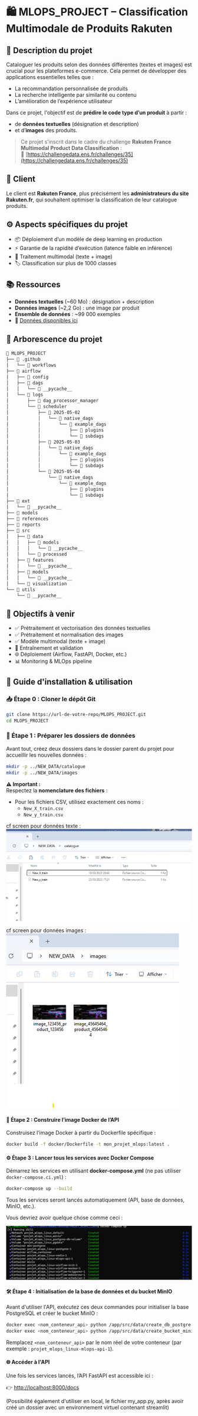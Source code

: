 
# 🛍️ MLOPS_PROJECT – Classification Multimodale de Produits Rakuten

## 📌 Description du projet

Cataloguer les produits selon des données différentes (textes et images) est crucial pour les plateformes e-commerce. Cela permet de développer des applications essentielles telles que :

- La recommandation personnalisée de produits
- La recherche intelligente par similarité ou contenu
- L’amélioration de l’expérience utilisateur

Dans ce projet, l'objectif est de **prédire le code type d’un produit** à partir :
- de **données textuelles** (désignation et description)
- et d’**images** des produits.

> Ce projet s’inscrit dans le cadre du challenge **Rakuten France Multimodal Product Data Classification** :  
> 📎 [https://challengedata.ens.fr/challenges/35](https://challengedata.ens.fr/challenges/35)

## 👥 Client

Le client est **Rakuten France**, plus précisément les **administrateurs du site Rakuten.fr**, qui souhaitent optimiser la classification de leur catalogue produits.

## ⚙️ Aspects spécifiques du projet

- 📦 Déploiement d’un modèle de deep learning en production
- ⚡ Garantie de la rapidité d’exécution (latence faible en inférence)
- 🔁 Traitement multimodal (texte + image)
- 🏷️ Classification sur plus de 1000 classes

## 📚 Ressources

- **Données textuelles** (~60 Mo) : désignation + description
- **Données images** (~2,2 Go) : une image par produit
- **Ensemble de données** : ~99 000 exemples
- 🔗 [Données disponibles ici](https://challengedata.ens.fr/challenges/35)

## 📁 Arborescence du projet

```
📁 MLOPS_PROJECT
├── 📁 .github
│   └── 📁 workflows
├── 📁 airflow
│   ├── 📁 config
│   ├── 📁 dags
│   │   └── 📁 __pycache__
│   └── 📁 logs
│       ├── 📁 dag_processor_manager
│       └── 📁 scheduler
│           ├── 📁 2025-05-02
│           │   └── 📁 native_dags
│           │       └── 📁 example_dags
│           │           ├── 📁 plugins
│           │           └── 📁 subdags
│           ├── 📁 2025-05-03
│           │   └── 📁 native_dags
│           │       └── 📁 example_dags
│           │           ├── 📁 plugins
│           │           └── 📁 subdags
│           └── 📁 2025-05-04
│               └── 📁 native_dags
│                   └── 📁 example_dags
│                       ├── 📁 plugins
│                       └── 📁 subdags
├── 📁 ext
│   └── 📁 __pycache__
├── 📁 models
├── 📁 references
├── 📁 reports
├── 📁 src
│   ├── 📁 data
│   │   ├── 📁 models
│   │   │   └── 📁 __pycache__
│   │   └── 📁 processed
│   ├── 📁 features
│   │   └── 📁 __pycache__
│   ├── 📁 models
│   │   └── 📁 __pycache__
│   └── 📁 visualization
└── 📁 utils
    └── 📁 __pycache__
```

## 🚀 Objectifs à venir

- ✅ Prétraitement et vectorisation des données textuelles
- ✅ Prétraitement et normalisation des images
- ✅ Modèle multimodal (texte + image)
- 🔄 Entraînement et validation
- 🌐 Déploiement (Airflow, FastAPI, Docker, etc.)
- 📊 Monitoring & MLOps pipeline

## 📘 Guide d'installation & utilisation

### 📥 Étape 0 : Cloner le dépôt Git

```bash
git clone https://url-de-votre-repo/MLOPS_PROJECT.git
cd MLOPS_PROJECT
```

### 🧱 Étape 1 : Préparer les dossiers de données

Avant tout, créez deux dossiers dans le dossier parent du projet pour accueillir les nouvelles données :

```bash
mkdir -p ../NEW_DATA/catalogue
mkdir -p ../NEW_DATA/images
```

**⚠️ Important :**  
Respectez la **nomenclature des fichiers** :
- Pour les fichiers CSV, utilisez exactement ces noms :
  - `New_X_train.csv`
  - `New_y_train.csv`

cf screen pour données texte :
![Nomenclature donnée texte.png](assets/Image_1.png)

cf screen pour données images :
![Donnees images.png](assets/Image_2.png)

#### 🐳 Étape 2 : Construire l’image Docker de l’API

Construisez l’image Docker à partir du Dockerfile spécifique :

```bash
docker build -f docker/Dockerfile -t mon_projet_mlops:latest .
```

#### ⚙️ Étape 3 : Lancer tous les services avec Docker Compose

Démarrez les services en utilisant **docker-compose.yml** (ne pas utiliser `docker-compose.ci.yml`) :

```bash
docker-compose up --build
```

Tous les services seront lancés automatiquement (API, base de données, MinIO, etc.).

Vous devriez avoir quelque chose comme ceci :

![Ecran docker compose.png](assets/Image_3.png)

#### 🛠️ Étape 4 : Initialisation de la base de données et du bucket MinIO

Avant d'utiliser l'API, exécutez ces deux commandes pour initialiser la base PostgreSQL et créer le bucket MinIO :

```bash
docker exec <nom_conteneur_api> python /app/src/data/create_db_postgre.py
docker exec <nom_conteneur_api> python /app/src/data/create_bucket_minio.py
```

Remplacez `<nom_conteneur_api>` par le nom réel de votre conteneur (par exemple : `projet_mlops_linux-mlops-api-1`).

#### 🌐 Accéder à l'API

Une fois les services lancés, l’API FastAPI est accessible ici :

👉 [http://localhost:8000/docs](http://localhost:8000/docs)

(Possibilité également d'utiliser en local, le fichier my_app.py, après avoir créé un dossier avec un environnement virtuel contenant streamlit)